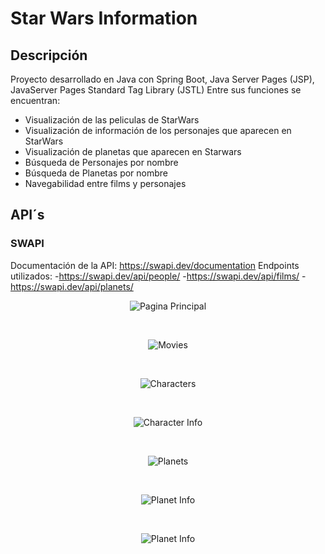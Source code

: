 # Star Wars Information
## Descripción
Proyecto desarrollado en Java con Spring Boot, Java Server Pages (JSP), JavaServer Pages Standard Tag Library (JSTL)
Entre sus funciones se encuentran:
- Visualización de las peliculas de StarWars
- Visualización de información de los personajes que aparecen en StarWars
- Visualización de planetas que aparecen en Starwars
- Búsqueda de Personajes por nombre
- Búsqueda de Planetas por nombre
- Navegabilidad entre films y personajes
## API´s
### SWAPI
Documentación de la API:
https://swapi.dev/documentation
Endpoints utilizados:
-https://swapi.dev/api/people/
-https://swapi.dev/api/films/
-https://swapi.dev/api/planets/
<p align="center"><img src="https://i.ibb.co/7XfpzNW/index.png" alt="Pagina Principal"></p>
<br>
<p align="center"><img src="https://i.ibb.co/F5z0BJc/movies.png" alt="Movies"></p>
<br>
<p align="center"><img src="https://i.ibb.co/ZfPcFnG/characters.png" alt="Characters"></p>
<br>
<p align="center"><img src="https://i.ibb.co/8McY6yh/character-Info.png" alt="Character Info"></p>
<br>
<p align="center"><img src="https://i.ibb.co/fHPhXqn/planets.png" alt="Planets"></p>
<br>
<p align="center"><img src="https://i.ibb.co/qpMnXv5/planet-Info.png" alt="Planet Info"></p>
<br>
<p align="center"><img src="https://i.ibb.co/tCwJ7r8/SEARCH.png" alt="Planet Info"></p>
<br>
